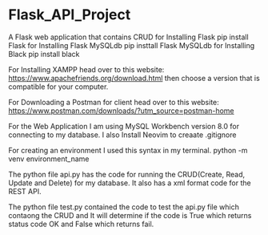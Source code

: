 # Flask_API_Project
A Flask web application that contains CRUD
for Installing Flask 
    pip install Flask
for Installing Flask MySQLdb
    pip insttall Flask MySQLdb
for Installing Black 
    pip install black
    
 For Installing XAMPP head over to this website: https://www.apachefriends.org/download.html
 then choose a version that is compatible for your computer.   
 
 For Downloading a Postman for client head over to this website: https://www.postman.com/downloads/?utm_source=postman-home
 
 For the Web Application I am using MySQL Workbench version 8.0 for connecting to my database.
 I also Install Neovim to creaate .gitignore
 
For creating an environment I used this syntax in my terminal.
                python -m venv environment_name 
               
The python file api.py has the code for running the CRUD(Create, Read, Update and Delete) for my database. 
It also has a xml format code for the REST API.

The python file test.py contained the code to test the api.py file which contaong the CRUD and It will determine if the code is True which returns status code OK and False which returns fail.
 
 
